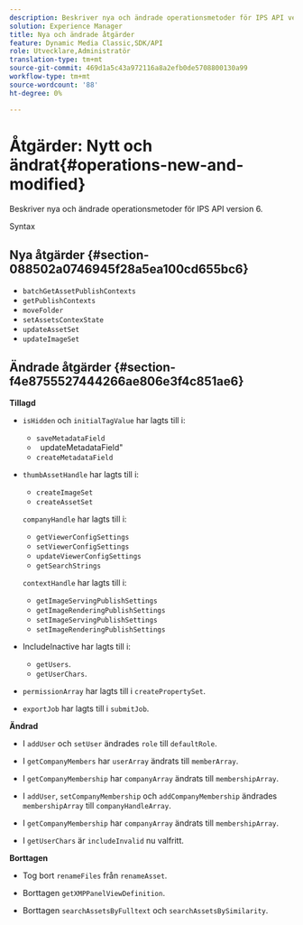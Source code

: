 ```yaml
---
description: Beskriver nya och ändrade operationsmetoder för IPS API version 6.
solution: Experience Manager
title: Nya och ändrade åtgärder
feature: Dynamic Media Classic,SDK/API
role: Utvecklare,Administratör
translation-type: tm+mt
source-git-commit: 469d1a5c43a972116a8a2efb0de5708800130a99
workflow-type: tm+mt
source-wordcount: '88'
ht-degree: 0%

---
```



# Åtgärder: Nytt och ändrat{#operations-new-and-modified}

Beskriver nya och ändrade operationsmetoder för IPS API version 6.

Syntax

## Nya åtgärder {#section-088502a0746945f28a5ea100cd655bc6}

* `batchGetAssetPublishContexts`
* `getPublishContexts`
* `moveFolder`
* `setAssetsContexState`
* `updateAssetSet`
* `updateImageSet`

## Ändrade åtgärder {#section-f4e8755527444266ae806e3f4c851ae6}

**Tillagd**

* `isHidden` och `initialTagValue` har lagts till i:

   * `saveMetadataField`
   * ` `updateMetadataField&quot;
   * `createMetadataField`

* `thumbAssetHandle` har lagts till i:

   * `createImageSet`
   * `createAssetSet`

   `companyHandle` har lagts till i:

   * `getViewerConfigSettings`
   * `setViewerConfigSettings`
   * `updateViewerConfigSettings`
   * `getSearchStrings`

   `contextHandle` har lagts till i:

   * `getImageServingPublishSettings`
   * `getImageRenderingPublishSettings`
   * `setImageServingPublishSettings`
   * `setImageRenderingPublishSettings`



* IncludeInactive har lagts till i:

   * `getUsers`.
   * `getUserChars`.

* `permissionArray` har lagts till i `createPropertySet`.

* `exportJob` har lagts till i `submitJob`.

**Ändrad**

* I `addUser` och `setUser` ändrades `role` till `defaultRole`.

* I `getCompanyMembers` har `userArray` ändrats till `memberArray`.

* I `getCompanyMembership` har `companyArray` ändrats till `membershipArray`.

* I `addUser`, `setCompanyMembership` och `addCompanyMembership` ändrades `membershipArray` till `companyHandleArray`.

* I `getCompanyMembership` har `companyArray` ändrats till `membershipArray`.

* I `getUserChars` är `includeInvalid` nu valfritt.

**Borttagen**

* Tog bort `renameFiles` från `renameAsset`.

* Borttagen `getXMPPanelViewDefinition`.
* Borttagen `searchAssetsByFulltext` och `searchAssetsBySimilarity`.

